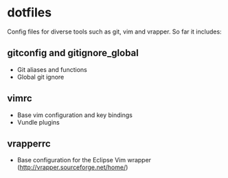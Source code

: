 # dotfiles
Config files for diverse tools such as  git, vim and vrapper. So far it includes:

## gitconfig and gitignore_global
- Git aliases and functions
- Global git ignore

## vimrc
- Base vim configuration and key bindings
- Vundle plugins

## vrapperrc
- Base configuration for the Eclipse Vim wrapper (http://vrapper.sourceforge.net/home/)
